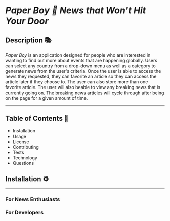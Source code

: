 # ***Paper Boy 📰 News that Won't Hit Your Door***

<!-- deployed application -->
## **Description** 📚

*Paper Boy* is an application designed for people who are interested in wanting to find out more about events that are happening globally. Users can select any country from a drop-down menu as well as a category to generate news from the user's criteria. Once the user is able to access the news they requested, they can favorite an article so they can access the article later if they choose to. The user can also store more than one favorite article. The user will also beable to view any breaking news that is currently going on. The breaking news articles will cycle through after being on the page for a given amount of time.

<hr>

## **Table of Contents** 📄

* Installation
* Usage
* License
* Contributing
* Tests
* Technology
* Questions

## **Installation** ⚙️
<hr>

### For News Enthusiasts

<!-- Visit the deployed website -->

### For Developers



